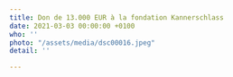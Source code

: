 ```yaml
---
title: Don de 13.000 EUR à la fondation Kannerschlass
date: 2021-03-03 00:00:00 +0100
who: ''
photo: "/assets/media/dsc00016.jpeg"
detail: ''

---
```

